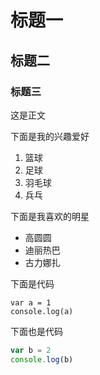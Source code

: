 # 标题一
## 标题二
### 标题三

这是正文

下面是我的兴趣爱好

1. 篮球
2. 足球
3. 羽毛球
4. 兵乓

下面是我喜欢的明星

* 高圆圆
* 迪丽热巴
* 古力娜扎

下面是代码

    var a = 1
    console.log(a)

下面也是代码

```javascript
var b = 2
console.log(b)
```

